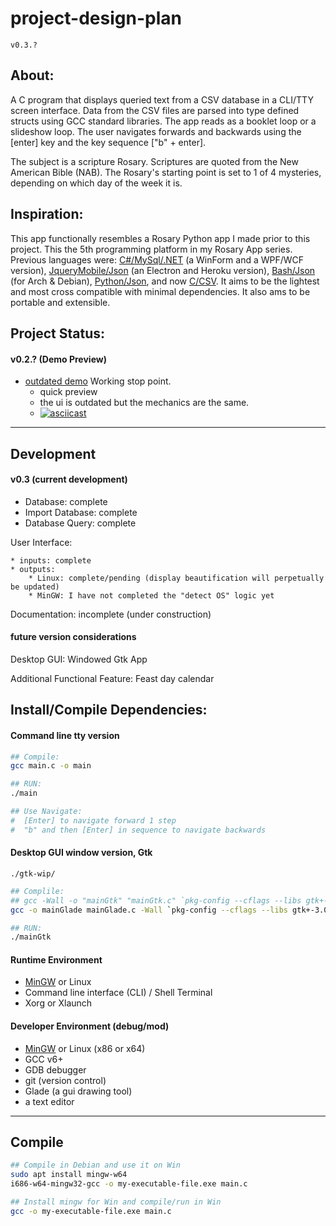 # project-design-plan

```v0.3.?```

## About:

A C program that displays queried text from a CSV database in a CLI/TTY screen interface. Data from the CSV files are parsed into type defined structs using GCC standard libraries. The app reads as a  booklet loop or a slideshow loop. The user navigates forwards and backwards using the [enter] key and the key sequence ["b" + enter].

The subject is a scripture Rosary. Scriptures are quoted from the New American Bible (NAB). The Rosary's starting point is set to 1 of 4 mysteries, depending on which day of the week it is.

## Inspiration:

This app functionally resembles a Rosary Python app I made prior to this project. This the 5th programming platform in my Rosary App series. Previous languages were: [C#/MySql/.NET](https://github.com/mezcel/rosary.net) (a WinForm and a WPF/WCF version), [JqueryMobile/Json](https://github.com/mezcel/electron-container) (an Electron and Heroku version), [Bash/Json](https://github.com/mezcel/jq-tput-terminal) (for Arch & Debian), [Python/Json](https://github.com/mezcel/python-curses), and now [C/CSV](https://github.com/mezcel/printf-time). It aims to be the lightest and most cross compatible with minimal dependencies. It also ams to be portable and extensible.

## Project Status:

#### v0.2.? (Demo Preview)

* [outdated demo](https://asciinema.org/a/262232) Working stop point.
    * quick preview
    * the ui is outdated but the mechanics are the same.
    * [![asciicast](https://asciinema.org/a/262232.svg)](https://asciinema.org/a/262232)

---

## Development

#### v0.3 (current development)

- Database: complete
- Import Database: complete
- Database Query: complete

User Interface:

    * inputs: complete
    * outputs:
        * Linux: complete/pending (display beautification will perpetually be updated)
        * MinGW: I have not completed the "detect OS" logic yet

Documentation: incomplete (under construction)

#### future version considerations

Desktop GUI: Windowed Gtk App

Additional Functional Feature: Feast day calendar

## Install/Compile Dependencies:

#### Command line tty version
```bash
## Compile:
gcc main.c -o main

## RUN:
./main

## Use Navigate:
#  [Enter] to navigate forward 1 step
#  "b" and then [Enter] in sequence to navigate backwards
```

#### Desktop GUI window version, Gtk
```./gtk-wip/```

```bash
## Complile:
## gcc -Wall -o "mainGtk" "mainGtk.c" `pkg-config --cflags --libs gtk+-2.0`
gcc -o mainGlade mainGlade.c -Wall `pkg-config --cflags --libs gtk+-3.0` -export-dynamic

## RUN:
./mainGtk
```

#### Runtime Environment

* [MinGW](http://www.mingw.org/) or Linux
* Command line interface (CLI) / Shell Terminal
* Xorg or Xlaunch

#### Developer Environment (debug/mod)

* [MinGW](http://www.mingw.org/) or Linux (x86 or x64)
* GCC v6+
* GDB debugger
* git (version control)
* Glade (a gui drawing tool)
* a text editor

---

## Compile

```sh
## Compile in Debian and use it on Win
sudo apt install mingw-w64
i686-w64-mingw32-gcc -o my-executable-file.exe main.c

## Install mingw for Win and compile/run in Win
gcc -o my-executable-file.exe main.c
```
